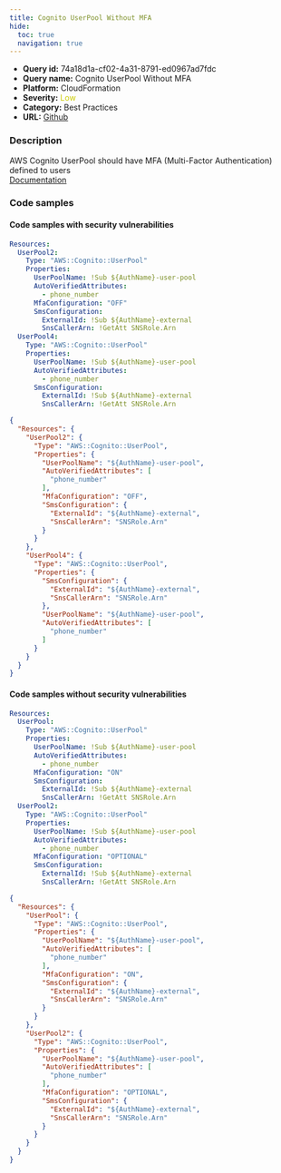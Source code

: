 ```yaml
---
title: Cognito UserPool Without MFA
hide:
  toc: true
  navigation: true
---
```


<style>
  .highlight .hll {
    background-color: #ff171742;
  }
  .md-content {
    max-width: 1100px;
    margin: 0 auto;
  }
</style>

-   **Query id:** 74a18d1a-cf02-4a31-8791-ed0967ad7fdc
-   **Query name:** Cognito UserPool Without MFA
-   **Platform:** CloudFormation
-   **Severity:** <span style="color:#CC0">Low</span>
-   **Category:** Best Practices
-   **URL:** [Github](https://github.com/Checkmarx/kics/tree/master/assets/queries/cloudFormation/aws/cognito_userpool_without_mfa)

### Description
AWS Cognito UserPool should have MFA (Multi-Factor Authentication) defined to users<br>
[Documentation](https://docs.aws.amazon.com/AWSCloudFormation/latest/UserGuide/aws-resource-cognito-userpool.html)

### Code samples
#### Code samples with security vulnerabilities
```yaml title="Positive test num. 1 - yaml file" hl_lines="8 14"
Resources:
  UserPool2:
    Type: "AWS::Cognito::UserPool"
    Properties:
      UserPoolName: !Sub ${AuthName}-user-pool
      AutoVerifiedAttributes:
        - phone_number
      MfaConfiguration: "OFF"
      SmsConfiguration:
        ExternalId: !Sub ${AuthName}-external
        SnsCallerArn: !GetAtt SNSRole.Arn
  UserPool4:
    Type: "AWS::Cognito::UserPool"
    Properties:
      UserPoolName: !Sub ${AuthName}-user-pool
      AutoVerifiedAttributes:
        - phone_number
      SmsConfiguration:
        ExternalId: !Sub ${AuthName}-external
        SnsCallerArn: !GetAtt SNSRole.Arn
```
```json title="Positive test num. 2 - json file" hl_lines="10 19"
{
  "Resources": {
    "UserPool2": {
      "Type": "AWS::Cognito::UserPool",
      "Properties": {
        "UserPoolName": "${AuthName}-user-pool",
        "AutoVerifiedAttributes": [
          "phone_number"
        ],
        "MfaConfiguration": "OFF",
        "SmsConfiguration": {
          "ExternalId": "${AuthName}-external",
          "SnsCallerArn": "SNSRole.Arn"
        }
      }
    },
    "UserPool4": {
      "Type": "AWS::Cognito::UserPool",
      "Properties": {
        "SmsConfiguration": {
          "ExternalId": "${AuthName}-external",
          "SnsCallerArn": "SNSRole.Arn"
        },
        "UserPoolName": "${AuthName}-user-pool",
        "AutoVerifiedAttributes": [
          "phone_number"
        ]
      }
    }
  }
}

```


#### Code samples without security vulnerabilities
```yaml title="Negative test num. 1 - yaml file"
Resources:
  UserPool:
    Type: "AWS::Cognito::UserPool"
    Properties:
      UserPoolName: !Sub ${AuthName}-user-pool
      AutoVerifiedAttributes:
        - phone_number
      MfaConfiguration: "ON"
      SmsConfiguration:
        ExternalId: !Sub ${AuthName}-external
        SnsCallerArn: !GetAtt SNSRole.Arn
  UserPool2:
    Type: "AWS::Cognito::UserPool"
    Properties:
      UserPoolName: !Sub ${AuthName}-user-pool
      AutoVerifiedAttributes:
        - phone_number
      MfaConfiguration: "OPTIONAL"
      SmsConfiguration:
        ExternalId: !Sub ${AuthName}-external
        SnsCallerArn: !GetAtt SNSRole.Arn
```
```json title="Negative test num. 2 - json file"
{
  "Resources": {
    "UserPool": {
      "Type": "AWS::Cognito::UserPool",
      "Properties": {
        "UserPoolName": "${AuthName}-user-pool",
        "AutoVerifiedAttributes": [
          "phone_number"
        ],
        "MfaConfiguration": "ON",
        "SmsConfiguration": {
          "ExternalId": "${AuthName}-external",
          "SnsCallerArn": "SNSRole.Arn"
        }
      }
    },
    "UserPool2": {
      "Type": "AWS::Cognito::UserPool",
      "Properties": {
        "UserPoolName": "${AuthName}-user-pool",
        "AutoVerifiedAttributes": [
          "phone_number"
        ],
        "MfaConfiguration": "OPTIONAL",
        "SmsConfiguration": {
          "ExternalId": "${AuthName}-external",
          "SnsCallerArn": "SNSRole.Arn"
        }
      }
    }
  }
}

```
